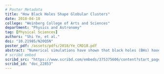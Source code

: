 ```yaml
---
# Poster Metadata
title: "How Black Holes Shape Globular Clusters"
date: 2018-04-10
college: "Weinberg College of Arts and Sciences"
department: "Physics and Astronomy"
tag: [Physical Sciences]
authors: "Shi Ye, et al."
doi: "10.21985/N20Q5N"
poster_pdf: /assets/pdfs/2018/Ye_CRD18.pdf
abstract: "Numerical simulations have shown that black holes (BHs) have significant influence on the evolution of globular clusters (GCs), and therefore shape their observational features. Recently, a BH-main sequence star (MS) binary system has been observed in the Milky Way GC NGC 3201.  Our group uses Cluster Monte Carlo (CMC) code to construct models that match NGC 3201. We predict that NGC 3201 contains more than 200 BHs. Similar systems to the observed BH-MS binary can be produced naturally in our models. Furthermore, we predict that BH-blue straggler star binaries are unique to core-collapse clusters. Our models also show that populations of neutron star X-ray binary are anti-correlated to the populations of BH."
# scribd embed
scribd_src: "https://www.scribd.com/embeds/375375606/content?start_page=1&view_mode=scroll&access_key=key-vJ7J5Q7ekcTWVBHT5Atw&show_recommendations=true"
scribd_id: "doc_22853"
---
```

